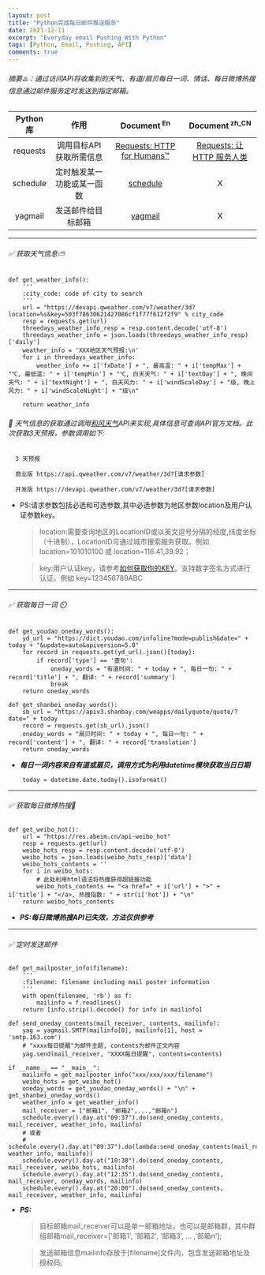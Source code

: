 ```yaml
---
layout: post
title: "Python完成每日邮件推送服务"
date: 2021-12-11
excerpt: "Everyday email Pushing With Python"
tags: [Python, Email, Pushing, API]
comments: true
---
```


###### 摘要♨️：通过访问API将收集到的天气、有道/扇贝每日一词、情话、每日微博热搜信息通过邮件服务定时发送到指定邮箱。

|Python库|作用|Document<sup> En</sup>|Document<sup> zh_CN</sup>|
|:----:|:----:|:----:|:----:|
|requests|调用目标API获取所需信息|[Requests: HTTP for Humans™](https://docs.python-requests.org/en/latest/)|[Requests: 让 HTTP 服务人类](https://docs.python-requests.org/zh_CN/latest/)|
|schedule|定时触发某一功能或某一函数|[schedule](https://schedule.readthedocs.io/en/stable/)|X|
|yagmail|发送邮件给目标邮箱|[yagmail](https://yagmail.readthedocs.io/en/latest/)|X|

---

###### ✅ 获取天气信息⛅

```
def get_weather_info():
    '''
    :city_code: code of city to search
    '''
    url = "https://devapi.qweather.com/v7/weather/3d?location=%s&key=503f78630621427086cf1f77f612f2f9" % city_code
    resp = requests.get(url)
    threedays_weather_info_resp = resp.content.decode('utf-8')
    threedays_weather_info = json.loads(threedays_weather_info_resp)['daily']
    weather_info = 'XXX地区天气预报:\n'
    for i in threedays_weather_info:
        weather_info += i['fxDate'] + ", 最高温: " + i['tempMax'] + "℃, 最低温: " + i['tempMin'] + "℃, 白天天气: " + i['textDay'] + ", 晚间天气: " + i['textNight'] + ", 白天风力: " + i['windScaleDay'] + "级, 晚上风力: " + i['windScaleNight'] + "级\n"

    return weather_info
```

###### :pushpin: 天气信息的获取通过调用[和风天气](https://dev.qweather.com/)API来实现,具体信息可查询API官方文档。此次获取3天预报，参数调用如下:

```
  3 天预报

  商业版 https://api.qweather.com/v7/weather/3d?[请求参数]

  开发版 https://devapi.qweather.com/v7/weather/3d?[请求参数]
```

- PS:请求参数包括必选和可选参数,其中必选参数为地区参数location及用户认证参数key。

  > location:需要查询地区的LocationID或以英文逗号分隔的经度,纬度坐标（十进制），LocationID可通过城市搜索服务获取。例如 location=101010100 或 location=116.41,39.92；
  
  > key:用户认证key，请参考[如何获取你的KEY](https://dev.qweather.com/docs/resource/get-key/)。支持数字签名方式进行认证。例如 key=123456789ABC

---

###### ✅ 获取每日一词 ⏲️

```
def get_youdao_oneday_words():
    yd_url = "https://dict.youdao.com/infoline?mode=publish&date=" + today + "&update=auto&apiversion=5.0"
    for record in requests.get(yd_url).json()[today]:
        if record['type'] == '壹句':
            oneday_words = "有道时间: " + today + ", 每日一句: " + record['title'] + ", 翻译: " + record['summary']
            break
    return oneday_words

def get_shanbei_oneday_words():
    sb_url = "https://apiv3.shanbay.com/weapps/dailyquote/quote/?date=" + today
    record = requests.get(sb_url).json()
    oneday_words = "扇贝时间: " + today + ", 每日一句: " + record['content'] + ", 翻译: " + record['translation']
    return oneday_words
```

- ***每日一词内容来自有道或扇贝，调用方式为利用datetime模块获取当日日期***

```
    today = datetime.date.today().isoformat()
```

---

###### ✅ 获取每日微博热搜:loudspeaker:

```
def get_weibo_hot():
    url = "https://res.abeim.cn/api-weibo_hot"
    resp = requests.get(url)
    weibo_hots_resp = resp.content.decode('utf-8')
    weibo_hots = json.loads(weibo_hots_resp)['data']
    weibo_hots_contents = ''
    for i in weibo_hots:
        # 此处利用html语法将热搜获得超链接功能
        weibo_hots_contents += "<a href=" + i['url'] + ">" + i['title'] + "</a>, 热搜指数: " + str(i['hot']) + "\n"
    return weibo_hots_contents
```

- ***PS:每日微博热搜API已失效，方法仅供参考***

***
###### ✅ 定时发送邮件

```
def get_mailposter_info(filename):
    '''
    :filename: filename including mail poster information
    '''
    with open(filename, 'rb') as f:
        mailinfo = f.readlines()
    return [info.strip().decode() for info in mailinfo]

def send_oneday_contents(mail_receiver, contents, mailinfo):
    yag = yagmail.SMTP(mailinfo[0], mailinfo[1], host = 'smtp.163.com')
    # "xxxx每日提醒"为邮件主题, contents为邮件正文内容
    yag.send(mail_receiver, "XXXX每日提醒", contents=contents)

if __name__ == "__main__":
    mailinfo = get_mailposter_info("xxx/xxx/xxx/filename")
    weibo_hots = get_weibo_hot()
    oneday_words = get_youdao_oneday_words() + "\n" + get_shanbei_oneday_words()
    weather_info = get_weather_info()
    mail_receiver = ["邮箱1", "邮箱2",...,"邮箱n"]
    schedule.every().day.at("09:37").do(send_oneday_contents, mail_receiver, weather_info, mailinfo)
    # 或者
    # schedule.every().day.at("09:37").do(lambda:send_oneday_contents(mail_receiver, weather_info, mailinfo))
    schedule.every().day.at("10:38").do(send_oneday_contents, mail_receiver, weibo_hots, mailinfo)
    schedule.every().day.at("12:35").do(send_oneday_contents, mail_receiver, oneday_words, mailinfo)
    schedule.every().day.at("20:00").do(send_oneday_contents, mail_receiver, weather_info, mailinfo)
```

- ***PS:***
  > 目标邮箱mail_receiver可以是单一邮箱地址，也可以是邮箱群，其中群组邮箱mail_receiver=['邮箱1', '邮箱2', '邮箱3', ... ,'邮箱n'];
 
  > 发送邮箱信息mailinfo存放于[filename]文件内，包含发送邮箱地址及授权码;

